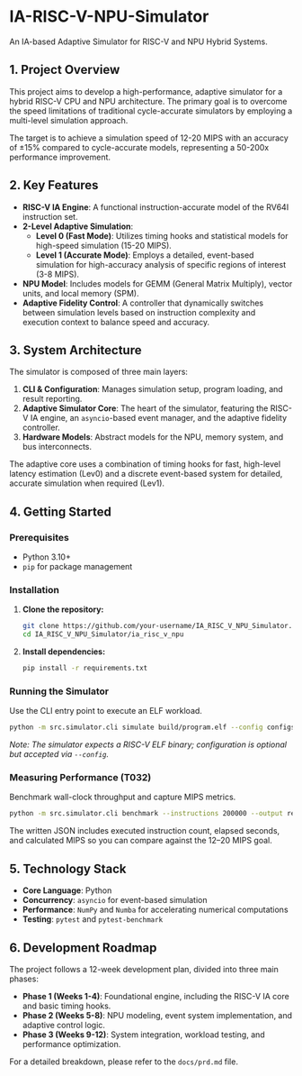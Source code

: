 # IA-RISC-V-NPU-Simulator

An IA-based Adaptive Simulator for RISC-V and NPU Hybrid Systems.

## 1. Project Overview

This project aims to develop a high-performance, adaptive simulator for a hybrid RISC-V CPU and NPU architecture. The primary goal is to overcome the speed limitations of traditional cycle-accurate simulators by employing a multi-level simulation approach.

The target is to achieve a simulation speed of 12-20 MIPS with an accuracy of ±15% compared to cycle-accurate models, representing a 50-200x performance improvement.

## 2. Key Features

-   **RISC-V IA Engine**: A functional instruction-accurate model of the RV64I instruction set.
-   **2-Level Adaptive Simulation**:
    -   **Level 0 (Fast Mode)**: Utilizes timing hooks and statistical models for high-speed simulation (15-20 MIPS).
    -   **Level 1 (Accurate Mode)**: Employs a detailed, event-based simulation for high-accuracy analysis of specific regions of interest (3-8 MIPS).
-   **NPU Model**: Includes models for GEMM (General Matrix Multiply), vector units, and local memory (SPM).
-   **Adaptive Fidelity Control**: A controller that dynamically switches between simulation levels based on instruction complexity and execution context to balance speed and accuracy.

## 3. System Architecture

The simulator is composed of three main layers:

1.  **CLI & Configuration**: Manages simulation setup, program loading, and result reporting.
2.  **Adaptive Simulator Core**: The heart of the simulator, featuring the RISC-V IA engine, an `asyncio`-based event manager, and the adaptive fidelity controller.
3.  **Hardware Models**: Abstract models for the NPU, memory system, and bus interconnects.

The adaptive core uses a combination of timing hooks for fast, high-level latency estimation (Lev0) and a discrete event-based system for detailed, accurate simulation when required (Lev1).

## 4. Getting Started

### Prerequisites

-   Python 3.10+
-   `pip` for package management

### Installation

1.  **Clone the repository:**
    ```bash
    git clone https://github.com/your-username/IA_RISC_V_NPU_Simulator.git
    cd IA_RISC_V_NPU_Simulator/ia_risc_v_npu
    ```

2.  **Install dependencies:**
    ```bash
    pip install -r requirements.txt
    ```

### Running the Simulator

Use the CLI entry point to execute an ELF workload.

```bash
python -m src.simulator.cli simulate build/program.elf --config configs/example.json --output results/summary.json
```

*Note: The simulator expects a RISC-V ELF binary; configuration is optional but accepted via `--config`.*

### Measuring Performance (T032)

Benchmark wall-clock throughput and capture MIPS metrics.

```bash
python -m src.simulator.cli benchmark --instructions 200000 --output results/benchmark.json
```

The written JSON includes executed instruction count, elapsed seconds, and calculated MIPS so you can compare against the 12–20 MIPS goal.

## 5. Technology Stack

-   **Core Language**: Python
-   **Concurrency**: `asyncio` for event-based simulation
-   **Performance**: `NumPy` and `Numba` for accelerating numerical computations
-   **Testing**: `pytest` and `pytest-benchmark`

## 6. Development Roadmap

The project follows a 12-week development plan, divided into three main phases:

-   **Phase 1 (Weeks 1-4)**: Foundational engine, including the RISC-V IA core and basic timing hooks.
-   **Phase 2 (Weeks 5-8)**: NPU modeling, event system implementation, and adaptive control logic.
-   **Phase 3 (Weeks 9-12)**: System integration, workload testing, and performance optimization.

For a detailed breakdown, please refer to the `docs/prd.md` file.
